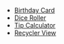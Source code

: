 - [Birthday Card](https://github.com/fbebemoreno/birthday-card.git)
- [Dice Roller](https://github.com/fbebemoreno/dice-roller.git)
- [Tip Calculator](https://github.com/fbebemoreno/tip-calculator.git)
- [Recycler View](https://github.com/fbebemoreno/recycler-view.git)
